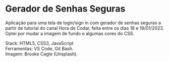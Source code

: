 # Gerador de Senhas Seguras

Aplicação para uma tela de login/sign in com gerador de senhas seguras a partir de tutorial do canal Hora de Codar, feita entre os dias 18 e 19/01/2023. Optei por mudar a imagem de fundo e algumas cores do CSS.</br>

Stack: HTML5, CSS3, JavaScript</br>
Ferramentas: VS Code, Git Bash.</br>
Imagem: Brooke Cagle (Unsplash).</br>